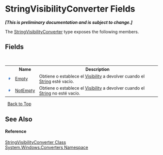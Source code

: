 # StringVisibilityConverter Fields
 _**\[This is preliminary documentation and is subject to change.\]**_

The <a href="bbcf812a-6a55-f5aa-27c8-2f3d2f147434">StringVisibilityConverter</a> type exposes the following members.


## Fields
&nbsp;<table><tr><th></th><th>Name</th><th>Description</th></tr><tr><td>![Public field](media/pubfield.gif "Public field")</td><td><a href="52e54717-f3d6-c573-89b9-7b87631bc0a9">Empty</a></td><td>
Obtiene o establece el <a href="http://msdn2.microsoft.com/es-es/library/ms590101" target="_blank">Visibility</a> a devolver cuando el <a href="http://msdn2.microsoft.com/es-es/library/s1wwdcbf" target="_blank">String</a> esté vacío.</td></tr><tr><td>![Public field](media/pubfield.gif "Public field")</td><td><a href="f9b6727a-f600-a77a-30cd-7162a393d620">NotEmpty</a></td><td>
Obtiene o establece el <a href="http://msdn2.microsoft.com/es-es/library/ms590101" target="_blank">Visibility</a> a devolver cuando el <a href="http://msdn2.microsoft.com/es-es/library/s1wwdcbf" target="_blank">String</a> no esté vacío.</td></tr></table>&nbsp;
<a href="#stringvisibilityconverter-fields">Back to Top</a>

## See Also


#### Reference
<a href="bbcf812a-6a55-f5aa-27c8-2f3d2f147434">StringVisibilityConverter Class</a><br /><a href="209509be-498c-78bd-c9c1-8c3bc31f7d1f">System.Windows.Converters Namespace</a><br />
